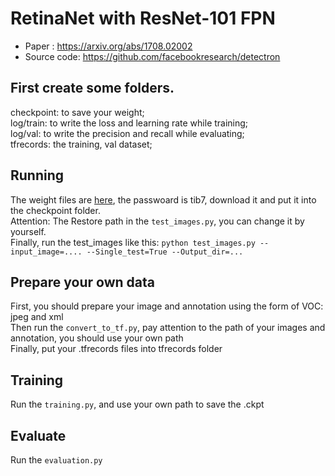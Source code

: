 # RetinaNet with ResNet-101 FPN

- Paper : https://arxiv.org/abs/1708.02002
- Source code: https://github.com/facebookresearch/detectron

## First create some folders.<br>
checkpoint: to save your weight;<br>
log/train: to write the loss and learning rate while training;<br>
log/val: to write the precision and recall while evaluating;<br>
tfrecords: the training, val dataset;<br>

## Running
The weight files are [here](https://pan.baidu.com/s/19KiLKS77gwPdW9QQgDPpjg), the passwoard is tib7, download it and put it into the checkpoint folder.<br>
Attention: The Restore path in the `test_images.py`, you can change it by yourself.<br>
Finally, run the test_images like this: `python test_images.py --input_image=.... --Single_test=True --Output_dir=...`

## Prepare your own data
First, you should prepare your image and annotation using the form of VOC: jpeg and xml<br>
Then run the `convert_to_tf.py`, pay attention to the path of your images and annotation, you should use your own path<br>
Finally, put your .tfrecords files into tfrecords folder

## Training
Run the `training.py`, and use your own path to save the .ckpt 

## Evaluate
Run the `evaluation.py`
